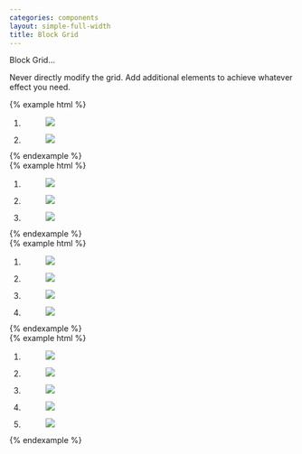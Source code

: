 ```yaml
---
categories: components
layout: simple-full-width
title: Block Grid
---
```

Block Grid...

Never directly modify the grid. Add additional elements to achieve whatever effect you need.

<div class="DocsExample">
{% example html %}
<section class="g-row">
  <div class="g-col">
    <ol class="List--bare small-block-grid-2">
      <li>
        <figure class="MediaContainer">
          <img class="Media Media--image u-width--100percent" src="https://www.fillmurray.com/460/300" />
        </figure>
      </li>
      <li>
        <figure class="MediaContainer">
          <img class="Media Media--image u-width--100percent" src="https://www.fillmurray.com/460/300" />
        </figure>
      </li>
    </ol>
  </div>
</section>
{% endexample %}
</div>

<div class="DocsExample">
{% example html %}
<section class="g-row">
  <div class="g-col">
    <ol class="List--bare small-block-grid-3">
      <li>
        <figure class="MediaContainer">
          <img class="Media Media--image u-width--100percent" src="https://www.fillmurray.com/460/300" />
        </figure>
      </li>
      <li>
        <figure class="MediaContainer">
          <img class="Media Media--image u-width--100percent" src="https://www.fillmurray.com/460/300" />
        </figure>
      </li>
      <li>
        <figure class="MediaContainer">
          <img class="Media Media--image u-width--100percent" src="https://www.fillmurray.com/460/300" />
        </figure>
      </li>
    </ol>
  </div>
</section>
{% endexample %}
</div>

<div class="DocsExample">
{% example html %}
<section class="g-row">
  <div class="g-col">
    <ol class="List--bare small-block-grid-4">
      <li>
        <figure class="MediaContainer">
          <img class="Media Media--image u-width--100percent" src="https://www.fillmurray.com/460/300" />
        </figure>
      </li>
      <li>
        <figure class="MediaContainer">
          <img class="Media Media--image u-width--100percent" src="https://www.fillmurray.com/460/300" />
        </figure>
      </li>
      <li>
        <figure class="MediaContainer">
          <img class="Media Media--image u-width--100percent" src="https://www.fillmurray.com/460/300" />
        </figure>
      </li>
      <li>
        <figure class="MediaContainer">
          <img class="Media Media--image u-width--100percent" src="https://www.fillmurray.com/460/300" />
        </figure>
      </li>
    </ol>
  </div>
</section>
{% endexample %}
</div>

<div class="DocsExample">
{% example html %}
<section class="g-row">
  <div class="g-col">
    <ol class="List--bare small-block-grid-5">
      <li>
        <figure class="MediaContainer">
          <img class="Media Media--image u-width--100percent" src="https://www.fillmurray.com/460/300" />
        </figure>
      </li>
      <li>
        <figure class="MediaContainer">
          <img class="Media Media--image u-width--100percent" src="https://www.fillmurray.com/460/300" />
        </figure>
      </li>
      <li>
        <figure class="MediaContainer">
          <img class="Media Media--image u-width--100percent" src="https://www.fillmurray.com/460/300" />
        </figure>
      </li>
      <li>
        <figure class="MediaContainer">
          <img class="Media Media--image u-width--100percent" src="https://www.fillmurray.com/460/300" />
        </figure>
      </li>
      <li>
        <figure class="MediaContainer">
          <img class="Media Media--image u-width--100percent" src="https://www.fillmurray.com/460/300" />
        </figure>
      </li>
    </ol>
  </div>
</section>
{% endexample %}
</div>
